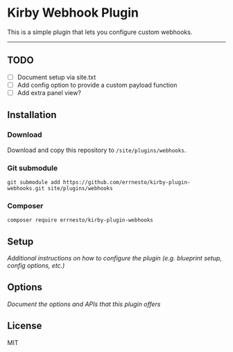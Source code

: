 # Kirby Webhook Plugin

This is a simple plugin that lets you configure custom webhooks.

---

## TODO

- [ ] Document setup via site.txt
- [ ] Add config option to provide a custom payload function
- [ ] Add extra panel view?

## Installation

### Download

Download and copy this repository to `/site/plugins/webhooks`.

### Git submodule

```
git submodule add https://github.com/errnesto/kirby-plugin-webhooks.git site/plugins/webhooks
```

### Composer

```
composer require errnesto/kirby-plugin-webhooks
```

## Setup

_Additional instructions on how to configure the plugin (e.g. blueprint setup, config options, etc.)_

## Options

_Document the options and APIs that this plugin offers_

## License

MIT
